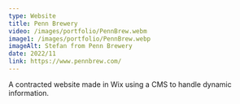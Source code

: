 ```yaml
---
type: Website
title: Penn Brewery
video: /images/portfolio/PennBrew.webm
image1: /images/portfolio/PennBrew.webp
imageAlt: Stefan from Penn Brewery 
date: 2022/11
link: https://www.pennbrew.com/
---
```

A contracted website made in Wix using a CMS to handle dynamic information. 